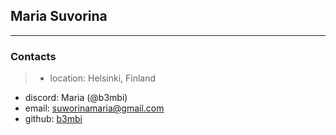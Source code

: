 ## Maria Suvorina
___
### Contacts
>- location: Helsinki, Finland
- discord: Maria (@b3mbi)
- email: suworinamaria@gmail.com
- github: [b3mbi](https://github.com/b3mbi)